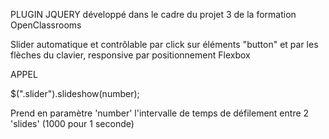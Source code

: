 PLUGIN JQUERY développé dans le cadre du projet 3 de la formation OpenClassrooms

Slider automatique et contrôlable par click sur éléments "button" et par les flèches du clavier, responsive par positionnement Flexbox

APPEL

 $(".slider").slideshow(number);

Prend en paramètre 'number' l'intervalle de temps de défilement entre 2 'slides' (1000 pour 1 seconde)
